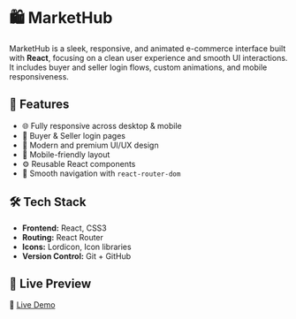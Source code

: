 # 🛍️ MarketHub

MarketHub is a sleek, responsive, and animated e-commerce interface built with **React**, focusing on a clean user experience and smooth UI interactions. It includes buyer and seller login flows, custom animations, and mobile responsiveness.
## 🚀 Features

- 🌐 Fully responsive across desktop & mobile
- 🔐 Buyer & Seller login pages
- 🎨 Modern and premium UI/UX design
- 📱 Mobile-friendly layout
- ⚙️ Reusable React components
- 🔁 Smooth navigation with `react-router-dom`

## 🛠️ Tech Stack

- **Frontend:** React, CSS3
- **Routing:** React Router
- **Icons:** Lordicon, Icon libraries
- **Version Control:** Git + GitHub

## 📍 Live Preview
🔗 [Live Demo](https://markethub-1impnqm2j-rajat-mahadules-projects.vercel.app/)

